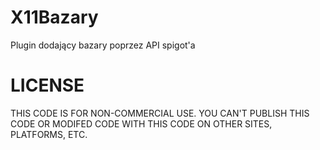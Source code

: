 # X11Bazary
Plugin dodający bazary poprzez API spigot'a

# LICENSE
THIS CODE IS FOR NON-COMMERCIAL USE. YOU CAN'T PUBLISH THIS CODE OR MODIFED CODE WITH THIS CODE ON OTHER SITES, PLATFORMS, ETC. 
